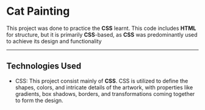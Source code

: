 # Cat Painting

This project was done to practice the **CSS** learnt.
This code includes **HTML** for structure, but it is primarily **CSS**-based, as **CSS** was predominantly used to achieve its design and functionality

---

## Technologies Used

- CSS: This project consist mainly of **CSS**. CSS is utilized to define the shapes, colors, and intricate details of the artwork, with properties like gradients, box shadows, borders, and transformations coming together to form the design.